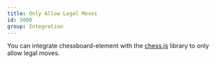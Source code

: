 ```yaml
---
title: Only Allow Legal Moves
id: 5000
group: Integration
---
```


You can integrate chessboard-element with the <a href="https://github.com/jhlywa/chess.js">chess.js</a> library to only allow legal moves.
